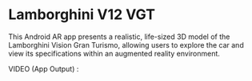 # Lamborghini V12 VGT

This Android AR app presents a realistic, life-sized 3D model of the Lamborghini Vision Gran Turismo, allowing users to explore the car and view its specifications within an augmented reality environment.

VIDEO (App Output) :
